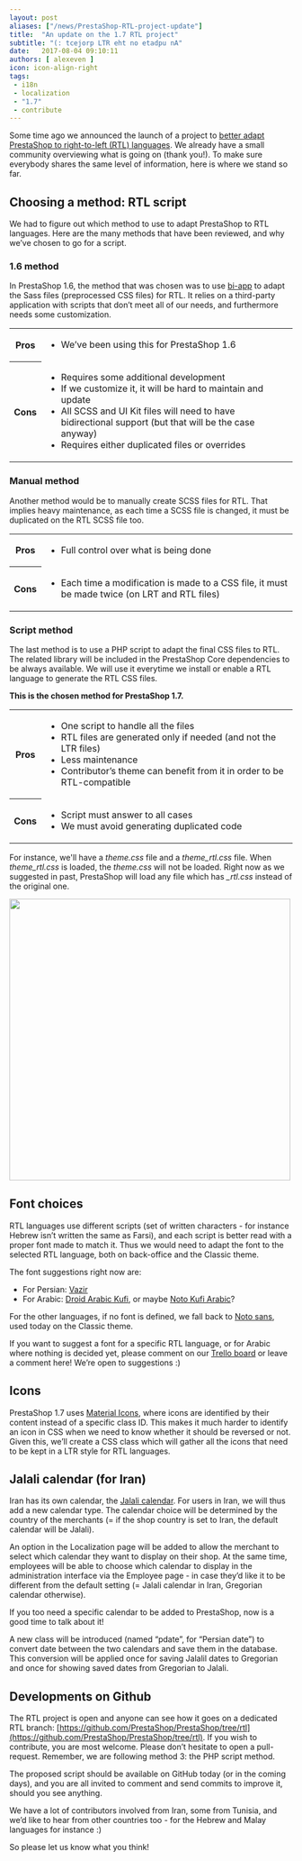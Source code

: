 ```yaml
---
layout: post
aliases: ["/news/PrestaShop-RTL-project-update"]
title:  "An update on the 1.7 RTL project"
subtitle: "(: tcejorp LTR eht no etadpu nA"
date:   2017-08-04 09:10:11
authors: [ alexeven ]
icon: icon-align-right
tags:
 - i18n
 - localization
 - "1.7"
 - contribute
---
```


Some time ago we announced the launch of a project to [better adapt PrestaShop to right-to-left (RTL) languages](http://build.prestashop.com/news/PrestaShop-RTL-project/). We already have a small community overviewing what is going on (thank you!). To make sure everybody shares the same level of information, here is where we stand so far.


## Choosing a method: RTL script

We had to figure out which method to use to adapt PrestaShop to RTL languages. Here are the many methods that have been reviewed, and why we’ve chosen to go for a script.


### 1.6 method

In PrestaShop 1.6, the method that was chosen was to use [bi-app](https://github.com/anasnakawa/bi-app-less) to adapt the Sass files (preprocessed CSS files) for RTL. It relies on a third-party application with scripts that don’t meet all of our needs, and furthermore needs some customization.


<table style="width:100%">
  <tr>
    <th>Pros</th>
    <td><ul>
  			<li>We’ve been using this for PrestaShop 1.6</li>
		</ul>
    </td>
  </tr>
  <tr>
    <th>Cons</th>
    <td><ul>
  			<li>Requires some additional development</li>
  			<li>If we customize it, it will be hard to maintain and update</li>
  			<li>All SCSS and UI Kit files will need to have bidirectional support (but that will be the case anyway)</li>
            <li>Requires either duplicated files or overrides</li>
		</ul>
	</td>
  </tr>
</table>


### Manual method

Another method would be to manually create SCSS files for RTL. That implies heavy maintenance, as each time a SCSS file is changed, it must be duplicated on the RTL SCSS file too.

<table style="width:100%">
  <tr>
    <th>Pros</th>
    <td><ul>
  			<li>Full control over what is being done</li>
		</ul>
    </td>
  </tr>
  <tr>
    <th>Cons</th>
    <td><ul>
  			<li>Each time a modification is made to a CSS file, it must be made twice (on LRT and RTL files)</li>
		</ul>
	</td>
  </tr>
</table>


### Script method

The last method is to use a PHP script to adapt the final CSS files to RTL. The related library will be included in the PrestaShop Core dependencies to be always available. We will use it everytime we install or enable a RTL language to generate the RTL CSS files.

**This is the chosen method for PrestaShop 1.7.**

<table style="width:100%">
  <tr>
    <th>Pros</th>
    <td><ul>
  			<li>One script to handle all the files</li>
            <li>RTL files are generated only if needed (and not the LTR files)</li>
            <li>Less maintenance</li>
            <li>Contributor’s theme can benefit from it in order to be RTL-compatible</li>
		</ul>
    </td>
  </tr>
  <tr>
    <th>Cons</th>
    <td><ul>
  			<li>Script must answer to all cases</li>
            <li>We must avoid generating duplicated code</li>
		</ul>
	</td>
  </tr>
</table>

For instance, we'll have a *theme.css* file and a *theme_rtl.css* file. When *theme_rtl.css* is loaded, the *theme.css* will not be loaded. Right now as we suggested in past, PrestaShop will load any file which has *_rtl.css* instead of the original one.



<img width="500" src="/assets/images/2017/08/BO-prestashop-RTL.png">


## Font choices

RTL languages use different scripts (set of written characters - for instance Hebrew isn’t written the same as Farsi), and each script is better read with a proper font made to match it. Thus we would need to adapt the font to the selected RTL language, both on back-office and the Classic theme.

The font suggestions right now are:

* For Persian: [Vazir](https://github.com/rastikerdar/vazir-font)
* For Arabic: [Droid Arabic Kufi](https://fonts.google.com/earlyaccess#Droid+Arabic+Kufi), or maybe [Noto Kufi Arabic](https://fonts.google.com/earlyaccess#Noto+Kufi+Arabic)?

For the other languages, if no font is defined, we fall back to [Noto sans](https://www.google.com/get/noto/#sans-lgc), used today on the Classic theme.

If you want to suggest a font for a specific RTL language, or for Arabic where nothing is decided yet, please comment on our [Trello board](https://trello.com/c/FI0ri5Ev/1-fonts) or leave a comment here! We’re open to suggestions :)


## Icons

PrestaShop 1.7 uses [Material Icons](https://material.io/icons/), where icons are identified by their content instead of a specific class ID. This makes it much harder to identify an icon in CSS when we need to know whether it should be reversed or not.
Given this, we’ll create a CSS class which will gather all the icons that need to be kept in a LTR style for RTL languages.


## Jalali calendar (for Iran)

Iran has its own calendar, the [Jalali calendar](https://en.wikipedia.org/wiki/Jalali_calendar). For users in Iran, we will thus add a new calendar type. The calendar choice will be determined by the country of the merchants (= if the shop country is set to Iran, the default calendar will be Jalali).

An option in the Localization page will be added to allow the merchant to select which calendar they want to display on their shop. At the same time, employees will be able to choose which calendar to display in the administration interface via the Employee page - in case they’d like it to be different from the default setting (= Jalali calendar in Iran, Gregorian calendar otherwise).

If you too need a specific calendar to be added to PrestaShop, now is a good time to talk about it!

A new class will be introduced (named “pdate”, for “Persian date”) to convert date between the two calendars and save them in the database. This conversion will be applied once for saving Jalalil dates to Gregorian and once for showing saved dates from Gregorian to Jalali.


## Developments on Github

The RTL project is open and anyone can see how it goes on a dedicated RTL branch: [https://github.com/PrestaShop/PrestaShop/tree/rtl](https://github.com/PrestaShop/PrestaShop/tree/rtl).
If you wish to contribute, you are most welcome. Please don’t hesitate to open a pull-request. Remember, we are following method 3: the PHP script method.

The proposed script should be available on GitHub today (or in the coming days), and you are all invited to comment and send commits to improve it, should you see anything.

We have a lot of contributors involved from Iran, some from Tunisia, and we’d like to hear from other countries too - for the Hebrew and Malay languages for instance :)

So please let us know what you think!







